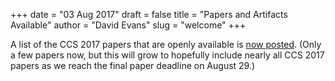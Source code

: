 +++
date = "03 Aug 2017"
draft = false
title = "Papers and Artifacts Available"
author = "David Evans"
slug = "welcome"
+++

A list of the CCS 2017 papers that are openly available is [now
posted](/openpapers). (Only a few papers now, but this will grow to
hopefully include nearly all CCS 2017 papers as we reach the final
paper deadline on August 29.)

